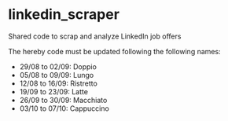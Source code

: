 # linkedin_scraper
 Shared code to scrap and analyze LinkedIn job offers


The hereby code must be updated following the following names:
- 29/08 to 02/09: Doppio
- 05/08 to 09/09: Lungo
- 12/08 to 16/09: Ristretto
- 19/09 to 23/09: Latte
- 26/09 to 30/09: Macchiato
- 03/10 to 07/10: Cappuccino
